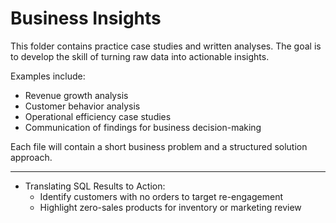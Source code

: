 # Business Insights

This folder contains practice case studies and written analyses. The goal is to develop the skill of turning raw data into actionable insights.  

Examples include:
- Revenue growth analysis
- Customer behavior analysis
- Operational efficiency case studies
- Communication of findings for business decision-making

Each file will contain a short business problem and a structured solution approach.

----

- Translating SQL Results to Action:
  - Identify customers with no orders to target re-engagement
  - Highlight zero-sales products for inventory or marketing review

